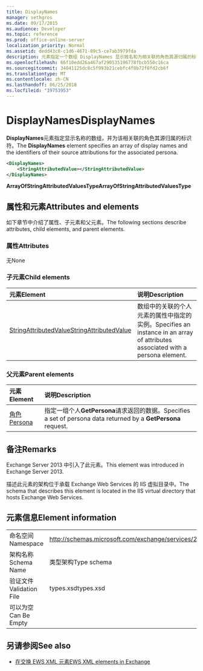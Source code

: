 ```yaml
---
title: DisplayNames
manager: sethgros
ms.date: 09/17/2015
ms.audience: Developer
ms.topic: reference
ms.prod: office-online-server
localization_priority: Normal
ms.assetid: dedd43c8-c1d6-4671-89c5-ce7ab3979fda
description: 元素指定一个数组 DisplayNames 显示姓名和为相关联的角色其源归属的标识符。
ms.openlocfilehash: 66f10edd26a467af290535196778fbcb550c16ca
ms.sourcegitcommit: 34041125dc8c5f993b21cebfc4f8b72f0fd2cb6f
ms.translationtype: MT
ms.contentlocale: zh-CN
ms.lasthandoff: 06/25/2018
ms.locfileid: "19753953"
---
```

# <a name="displaynames"></a><span data-ttu-id="78557-103">DisplayNames</span><span class="sxs-lookup"><span data-stu-id="78557-103">DisplayNames</span></span>

<span data-ttu-id="78557-104">**DisplayNames**元素指定显示名称的数组，并为该相关联的角色其源归属的标识符。</span><span class="sxs-lookup"><span data-stu-id="78557-104">The **DisplayNames** element specifies an array of display names and the identifiers of their source attributions for the associated persona.</span></span> 
  
```xml
<DisplayNames>
    <StringAttributedValue></StringAttributedValue>
</DisplayNames>
```

 <span data-ttu-id="78557-105">**ArrayOfStringAttributedValuesType**</span><span class="sxs-lookup"><span data-stu-id="78557-105">**ArrayOfStringAttributedValuesType**</span></span>
## <a name="attributes-and-elements"></a><span data-ttu-id="78557-106">属性和元素</span><span class="sxs-lookup"><span data-stu-id="78557-106">Attributes and elements</span></span>

<span data-ttu-id="78557-107">如下章节中介绍了属性、子元素和父元素。</span><span class="sxs-lookup"><span data-stu-id="78557-107">The following sections describe attributes, child elements, and parent elements.</span></span>
  
### <a name="attributes"></a><span data-ttu-id="78557-108">属性</span><span class="sxs-lookup"><span data-stu-id="78557-108">Attributes</span></span>

<span data-ttu-id="78557-109">无</span><span class="sxs-lookup"><span data-stu-id="78557-109">None</span></span>
  
### <a name="child-elements"></a><span data-ttu-id="78557-110">子元素</span><span class="sxs-lookup"><span data-stu-id="78557-110">Child elements</span></span>

|<span data-ttu-id="78557-111">**元素**</span><span class="sxs-lookup"><span data-stu-id="78557-111">**Element**</span></span>|<span data-ttu-id="78557-112">**说明**</span><span class="sxs-lookup"><span data-stu-id="78557-112">**Description**</span></span>|
|:-----|:-----|
|[<span data-ttu-id="78557-113">StringAttributedValue</span><span class="sxs-lookup"><span data-stu-id="78557-113">StringAttributedValue</span></span>](stringattributedvalue.md) <br/> |<span data-ttu-id="78557-114">数组中的关联的个人元素的属性中指定的实例。</span><span class="sxs-lookup"><span data-stu-id="78557-114">Specifies an instance in an array of attributes associated with a persona element.</span></span>  <br/> |
   
### <a name="parent-elements"></a><span data-ttu-id="78557-115">父元素</span><span class="sxs-lookup"><span data-stu-id="78557-115">Parent elements</span></span>

|<span data-ttu-id="78557-116">**元素**</span><span class="sxs-lookup"><span data-stu-id="78557-116">**Element**</span></span>|<span data-ttu-id="78557-117">**说明**</span><span class="sxs-lookup"><span data-stu-id="78557-117">**Description**</span></span>|
|:-----|:-----|
|[<span data-ttu-id="78557-118">角色</span><span class="sxs-lookup"><span data-stu-id="78557-118">Persona</span></span>](persona.md) <br/> |<span data-ttu-id="78557-119">指定一组个人**GetPersona**请求返回的数据。</span><span class="sxs-lookup"><span data-stu-id="78557-119">Specifies a set of persona data returned by a **GetPersona** request.</span></span>  <br/> |
   
## <a name="remarks"></a><span data-ttu-id="78557-120">备注</span><span class="sxs-lookup"><span data-stu-id="78557-120">Remarks</span></span>

<span data-ttu-id="78557-121">Exchange Server 2013 中引入了此元素。</span><span class="sxs-lookup"><span data-stu-id="78557-121">This element was introduced in Exchange Server 2013.</span></span>
  
<span data-ttu-id="78557-122">描述此元素的架构位于承载 Exchange Web Services 的 IIS 虚拟目录中。</span><span class="sxs-lookup"><span data-stu-id="78557-122">The schema that describes this element is located in the IIS virtual directory that hosts Exchange Web Services.</span></span>
  
## <a name="element-information"></a><span data-ttu-id="78557-123">元素信息</span><span class="sxs-lookup"><span data-stu-id="78557-123">Element information</span></span>

|||
|:-----|:-----|
|<span data-ttu-id="78557-124">命名空间</span><span class="sxs-lookup"><span data-stu-id="78557-124">Namespace</span></span>  <br/> |http://schemas.microsoft.com/exchange/services/2006/types  <br/> |
|<span data-ttu-id="78557-125">架构名称</span><span class="sxs-lookup"><span data-stu-id="78557-125">Schema Name</span></span>  <br/> |<span data-ttu-id="78557-126">类型架构</span><span class="sxs-lookup"><span data-stu-id="78557-126">Type schema</span></span>  <br/> |
|<span data-ttu-id="78557-127">验证文件</span><span class="sxs-lookup"><span data-stu-id="78557-127">Validation File</span></span>  <br/> |<span data-ttu-id="78557-128">types.xsd</span><span class="sxs-lookup"><span data-stu-id="78557-128">types.xsd</span></span>  <br/> |
|<span data-ttu-id="78557-129">可以为空</span><span class="sxs-lookup"><span data-stu-id="78557-129">Can Be Empty</span></span>  <br/> ||
   
## <a name="see-also"></a><span data-ttu-id="78557-130">另请参阅</span><span class="sxs-lookup"><span data-stu-id="78557-130">See also</span></span>

- [<span data-ttu-id="78557-131">在交换 EWS XML 元素</span><span class="sxs-lookup"><span data-stu-id="78557-131">EWS XML elements in Exchange</span></span>](ews-xml-elements-in-exchange.md)

